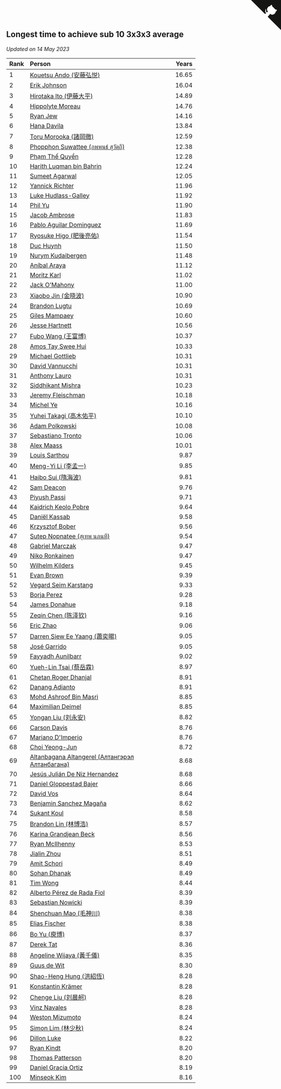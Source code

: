 ## Longest time to achieve sub 10 3x3x3 average

*Updated on 14 May 2023*

| Rank | Person | Years |
| :--- | :--- | ---: |
| 1 | [Kouetsu Ando (安藤弘悦)](https://www.worldcubeassociation.org/persons/2006ANDO01) | 16.65 |
| 2 | [Erik Johnson](https://www.worldcubeassociation.org/persons/2007JOHN02) | 16.04 |
| 3 | [Hirotaka Ito (伊藤大平)](https://www.worldcubeassociation.org/persons/2008ITOH01) | 14.89 |
| 4 | [Hippolyte Moreau](https://www.worldcubeassociation.org/persons/2008MORE02) | 14.76 |
| 5 | [Ryan Jew](https://www.worldcubeassociation.org/persons/2008JEWR01) | 14.16 |
| 6 | [Hana Davila](https://www.worldcubeassociation.org/persons/2009DAVI01) | 13.84 |
| 7 | [Toru Morooka (諸岡徹)](https://www.worldcubeassociation.org/persons/2010MORO01) | 12.59 |
| 8 | [Phopphon Suwattee (ภพพนธ์ สุวัตถี)](https://www.worldcubeassociation.org/persons/2010SUWA03) | 12.38 |
| 9 | [Phạm Thế Quyền](https://www.worldcubeassociation.org/persons/2010PHAM08) | 12.28 |
| 10 | [Harith Luqman bin Bahrin](https://www.worldcubeassociation.org/persons/2010BAHR02) | 12.24 |
| 11 | [Sumeet Agarwal](https://www.worldcubeassociation.org/persons/2011AGAR05) | 12.05 |
| 12 | [Yannick Richter](https://www.worldcubeassociation.org/persons/2010RICH04) | 11.96 |
| 13 | [Luke Hudlass-Galley](https://www.worldcubeassociation.org/persons/2010HUDL01) | 11.92 |
| 14 | [Phil Yu](https://www.worldcubeassociation.org/persons/2010YUPH01) | 11.90 |
| 15 | [Jacob Ambrose](https://www.worldcubeassociation.org/persons/2010AMBR01) | 11.83 |
| 16 | [Pablo Aguilar Dominguez](https://www.worldcubeassociation.org/persons/2010AGUI04) | 11.69 |
| 17 | [Ryosuke Higo (肥後亮佑)](https://www.worldcubeassociation.org/persons/2006HIGO01) | 11.54 |
| 18 | [Duc Huynh](https://www.worldcubeassociation.org/persons/2010HUYN02) | 11.50 |
| 19 | [Nurym Kudaibergen](https://www.worldcubeassociation.org/persons/2011KUDA01) | 11.48 |
| 20 | [Aníbal Araya](https://www.worldcubeassociation.org/persons/2011ARAY01) | 11.12 |
| 21 | [Moritz Karl](https://www.worldcubeassociation.org/persons/2008KARL02) | 11.02 |
| 22 | [Jack O'Mahony](https://www.worldcubeassociation.org/persons/2011OMAH01) | 11.00 |
| 23 | [Xiaobo Jin (金晓波)](https://www.worldcubeassociation.org/persons/2008JINX01) | 10.90 |
| 24 | [Brandon Lugtu](https://www.worldcubeassociation.org/persons/2012LUGT01) | 10.69 |
| 25 | [Giles Mampaey](https://www.worldcubeassociation.org/persons/2012MAMP01) | 10.60 |
| 26 | [Jesse Hartnett](https://www.worldcubeassociation.org/persons/2012HART03) | 10.56 |
| 27 | [Fubo Wang (王富博)](https://www.worldcubeassociation.org/persons/2007FUBO01) | 10.37 |
| 28 | [Amos Tay Swee Hui](https://www.worldcubeassociation.org/persons/2009SWEE01) | 10.33 |
| 29 | [Michael Gottlieb](https://www.worldcubeassociation.org/persons/2006GOTT01) | 10.31 |
| 30 | [David Vannucchi](https://www.worldcubeassociation.org/persons/2012VANN01) | 10.31 |
| 31 | [Anthony Lauro](https://www.worldcubeassociation.org/persons/2012LAUR02) | 10.31 |
| 32 | [Siddhikant Mishra](https://www.worldcubeassociation.org/persons/2012MISH01) | 10.23 |
| 33 | [Jeremy Fleischman](https://www.worldcubeassociation.org/persons/2005FLEI01) | 10.18 |
| 34 | [Michel Ye](https://www.worldcubeassociation.org/persons/2012YEMI01) | 10.16 |
| 35 | [Yuhei Takagi (高木佑平)](https://www.worldcubeassociation.org/persons/2008TAKA01) | 10.10 |
| 36 | [Adam Polkowski](https://www.worldcubeassociation.org/persons/2007POLK01) | 10.08 |
| 37 | [Sebastiano Tronto](https://www.worldcubeassociation.org/persons/2011TRON02) | 10.06 |
| 38 | [Alex Maass](https://www.worldcubeassociation.org/persons/2011MAAS01) | 10.01 |
| 39 | [Louis Sarthou](https://www.worldcubeassociation.org/persons/2012SART01) | 9.87 |
| 40 | [Meng-Yi Li (李孟一)](https://www.worldcubeassociation.org/persons/2011LIME01) | 9.85 |
| 41 | [Haibo Sui (隋海波)](https://www.worldcubeassociation.org/persons/2011SUIH01) | 9.81 |
| 42 | [Sam Deacon](https://www.worldcubeassociation.org/persons/2013DEAC01) | 9.76 |
| 43 | [Piyush Passi](https://www.worldcubeassociation.org/persons/2013PASS01) | 9.71 |
| 44 | [Kaidrich Keolo Pobre](https://www.worldcubeassociation.org/persons/2013POBR01) | 9.64 |
| 45 | [Daniël Kassab](https://www.worldcubeassociation.org/persons/2012KASS01) | 9.58 |
| 46 | [Krzysztof Bober](https://www.worldcubeassociation.org/persons/2013BOBE01) | 9.56 |
| 47 | [Sutep Nopnatee (สุเทพ นภนที)](https://www.worldcubeassociation.org/persons/2010NOPN01) | 9.54 |
| 48 | [Gabriel Marczak](https://www.worldcubeassociation.org/persons/2013MARC03) | 9.47 |
| 49 | [Niko Ronkainen](https://www.worldcubeassociation.org/persons/2010RONK01) | 9.47 |
| 50 | [Wilhelm Kilders](https://www.worldcubeassociation.org/persons/2010KILD02) | 9.45 |
| 51 | [Evan Brown](https://www.worldcubeassociation.org/persons/2013BROW04) | 9.39 |
| 52 | [Vegard Seim Karstang](https://www.worldcubeassociation.org/persons/2009SEIM02) | 9.33 |
| 53 | [Borja Perez](https://www.worldcubeassociation.org/persons/2013PERE05) | 9.28 |
| 54 | [James Donahue](https://www.worldcubeassociation.org/persons/2010DONA01) | 9.18 |
| 55 | [Zeqin Chen (陈泽钦)](https://www.worldcubeassociation.org/persons/2010CHEN37) | 9.16 |
| 56 | [Eric Zhao](https://www.worldcubeassociation.org/persons/2010ZHAO19) | 9.06 |
| 57 | [Darren Siew Ee Yaang (蕭奕暘)](https://www.worldcubeassociation.org/persons/2009SIEW01) | 9.05 |
| 58 | [José Garrido](https://www.worldcubeassociation.org/persons/2009GARR01) | 9.05 |
| 59 | [Fayyadh Aunilbarr](https://www.worldcubeassociation.org/persons/2010AUNI01) | 9.02 |
| 60 | [Yueh-Lin Tsai (蔡岳霖)](https://www.worldcubeassociation.org/persons/2006TSAI03) | 8.97 |
| 61 | [Chetan Roger Dhanjal](https://www.worldcubeassociation.org/persons/2014DHAN01) | 8.91 |
| 62 | [Danang Adianto](https://www.worldcubeassociation.org/persons/2013DANA01) | 8.91 |
| 63 | [Mohd Ashroof Bin Masri](https://www.worldcubeassociation.org/persons/2009MASR01) | 8.85 |
| 64 | [Maximilian Deimel](https://www.worldcubeassociation.org/persons/2010DEIM01) | 8.85 |
| 65 | [Yongan Liu (刘永安)](https://www.worldcubeassociation.org/persons/2009LIUY08) | 8.82 |
| 66 | [Carson Davis](https://www.worldcubeassociation.org/persons/2014DAVI06) | 8.76 |
| 67 | [Mariano D'Imperio](https://www.worldcubeassociation.org/persons/2009DIMP01) | 8.76 |
| 68 | [Choi Yeong-Jun](https://www.worldcubeassociation.org/persons/2013YEON01) | 8.72 |
| 69 | [Altanbagana Altangerel (Алтангэрэл Алтанбагана)](https://www.worldcubeassociation.org/persons/2013ALTA01) | 8.68 |
| 70 | [Jesús Julián De Niz Hernandez](https://www.worldcubeassociation.org/persons/2014HERN12) | 8.68 |
| 71 | [Daniel Gloppestad Bajer](https://www.worldcubeassociation.org/persons/2009GLOP01) | 8.66 |
| 72 | [David Vos](https://www.worldcubeassociation.org/persons/2008VOSD01) | 8.64 |
| 73 | [Benjamin Sanchez Magaña](https://www.worldcubeassociation.org/persons/2014MAGA02) | 8.62 |
| 74 | [Sukant Koul](https://www.worldcubeassociation.org/persons/2014KOUL01) | 8.58 |
| 75 | [Brandon Lin (林博浩)](https://www.worldcubeassociation.org/persons/2011LINB01) | 8.57 |
| 76 | [Karina Grandjean Beck](https://www.worldcubeassociation.org/persons/2010BECK01) | 8.56 |
| 77 | [Ryan McIlhenny](https://www.worldcubeassociation.org/persons/2010MCIL02) | 8.53 |
| 78 | [Jialin Zhou](https://www.worldcubeassociation.org/persons/2013ZHOU19) | 8.51 |
| 79 | [Amit Schori](https://www.worldcubeassociation.org/persons/2014SCHO03) | 8.49 |
| 80 | [Sohan Dhanak](https://www.worldcubeassociation.org/persons/2014DHAN03) | 8.49 |
| 81 | [Tim Wong](https://www.worldcubeassociation.org/persons/2007WONG02) | 8.44 |
| 82 | [Alberto Pérez de Rada Fiol](https://www.worldcubeassociation.org/persons/2011FIOL01) | 8.39 |
| 83 | [Sebastian Nowicki](https://www.worldcubeassociation.org/persons/2014NOWI01) | 8.39 |
| 84 | [Shenchuan Mao (毛神川)](https://www.worldcubeassociation.org/persons/2011MAOS01) | 8.38 |
| 85 | [Elias Fischer](https://www.worldcubeassociation.org/persons/2013FISC01) | 8.38 |
| 86 | [Bo Yu (庾博)](https://www.worldcubeassociation.org/persons/2013YUBO01) | 8.37 |
| 87 | [Derek Tat](https://www.worldcubeassociation.org/persons/2009TATD01) | 8.36 |
| 88 | [Angeline Wijaya (黃千儀)](https://www.worldcubeassociation.org/persons/2011WIJA03) | 8.35 |
| 89 | [Guus de Wit](https://www.worldcubeassociation.org/persons/2008WITG01) | 8.30 |
| 90 | [Shao-Heng Hung (洪紹恆)](https://www.worldcubeassociation.org/persons/2011HUNG02) | 8.28 |
| 91 | [Konstantin Krämer](https://www.worldcubeassociation.org/persons/2014KRAM02) | 8.28 |
| 92 | [Chenge Liu (刘晨舸)](https://www.worldcubeassociation.org/persons/2011LIUC02) | 8.28 |
| 93 | [Vinz Navales](https://www.worldcubeassociation.org/persons/2014NAVA04) | 8.28 |
| 94 | [Weston Mizumoto](https://www.worldcubeassociation.org/persons/2008MIZU01) | 8.24 |
| 95 | [Simon Lim (林少秋)](https://www.worldcubeassociation.org/persons/2008LIMS01) | 8.24 |
| 96 | [Dillon Luke](https://www.worldcubeassociation.org/persons/2014LUKE01) | 8.22 |
| 97 | [Ryan Kindt](https://www.worldcubeassociation.org/persons/2015KIND01) | 8.20 |
| 98 | [Thomas Patterson](https://www.worldcubeassociation.org/persons/2014PATT02) | 8.20 |
| 99 | [Daniel Gracia Ortiz](https://www.worldcubeassociation.org/persons/2009ORTI01) | 8.19 |
| 100 | [Minseok Kim](https://www.worldcubeassociation.org/persons/2014KIMM01) | 8.16 |


<a href="https://github.com/JustinTimeCuber/wca_statistics" class="github-corner" aria-label="View source on Github"><svg width="80" height="80" viewBox="0 0 250 250" style="fill:#151513; color:#fff; position: absolute; top: 0; border: 0; right: 0;" aria-hidden="true"><path d="M0,0 L115,115 L130,115 L142,142 L250,250 L250,0 Z"></path><path d="M128.3,109.0 C113.8,99.7 119.0,89.6 119.0,89.6 C122.0,82.7 120.5,78.6 120.5,78.6 C119.2,72.0 123.4,76.3 123.4,76.3 C127.3,80.9 125.5,87.3 125.5,87.3 C122.9,97.6 130.6,101.9 134.4,103.2" fill="currentColor" style="transform-origin: 130px 106px;" class="octo-arm"></path><path d="M115.0,115.0 C114.9,115.1 118.7,116.5 119.8,115.4 L133.7,101.6 C136.9,99.2 139.9,98.4 142.2,98.6 C133.8,88.0 127.5,74.4 143.8,58.0 C148.5,53.4 154.0,51.2 159.7,51.0 C160.3,49.4 163.2,43.6 171.4,40.1 C171.4,40.1 176.1,42.5 178.8,56.2 C183.1,58.6 187.2,61.8 190.9,65.4 C194.5,69.0 197.7,73.2 200.1,77.6 C213.8,80.2 216.3,84.9 216.3,84.9 C212.7,93.1 206.9,96.0 205.4,96.6 C205.1,102.4 203.0,107.8 198.3,112.5 C181.9,128.9 168.3,122.5 157.7,114.1 C157.9,116.9 156.7,120.9 152.7,124.9 L141.0,136.5 C139.8,137.7 141.6,141.9 141.8,141.8 Z" fill="currentColor" class="octo-body"></path></svg></a><style>.github-corner:hover .octo-arm{animation:octocat-wave 560ms ease-in-out}@keyframes octocat-wave{0%,100%{transform:rotate(0)}20%,60%{transform:rotate(-25deg)}40%,80%{transform:rotate(10deg)}}@media (max-width:500px){.github-corner:hover .octo-arm{animation:none}.github-corner .octo-arm{animation:octocat-wave 560ms ease-in-out}}</style>
